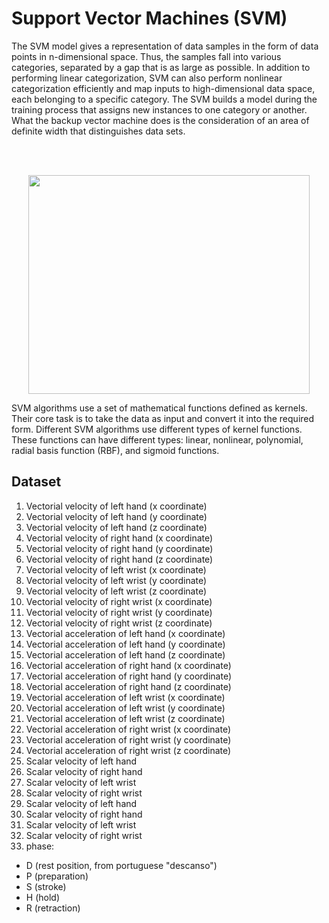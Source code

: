 # Support Vector Machines (SVM)
The SVM model gives a representation of data samples in the form of data points in n-dimensional space.  Thus, the samples fall into various categories, separated by a gap that is as large as possible. In addition to performing linear categorization, SVM can also perform nonlinear categorization efficiently and map inputs to high-dimensional data space, each belonging to a specific category. The SVM builds a model during the training process that assigns new instances to one category or another. What the backup vector machine does is the consideration of an area of ​​definite width that distinguishes data sets.

<br/><br/>

<p align="center">
  <img width="450" height="350" src="https://user-images.githubusercontent.com/66460485/130227389-a9f4fece-5a46-4ee8-a6a6-e76265d3a998.jpg">
</p>

SVM algorithms use a set of mathematical functions defined as kernels. Their core task is to take the data as input and convert it into the required form. Different SVM algorithms use different types of kernel functions. These functions can have different types: linear, nonlinear, polynomial, radial basis function (RBF), and sigmoid functions.


## Dataset

   1. Vectorial velocity of left hand (x coordinate)
   2. Vectorial velocity of left hand (y coordinate)
   3. Vectorial velocity of left hand (z coordinate)
   4. Vectorial velocity of right hand (x coordinate)
   5. Vectorial velocity of right hand (y coordinate)
   6. Vectorial velocity of right hand (z coordinate)
   7. Vectorial velocity of left wrist (x coordinate)
   8. Vectorial velocity of left wrist (y coordinate)
   9. Vectorial velocity of left wrist (z coordinate)
   10. Vectorial velocity of right wrist (x coordinate)
   11. Vectorial velocity of right wrist (y coordinate)
   12. Vectorial velocity of right wrist (z coordinate)
   13. Vectorial acceleration of left hand (x coordinate)
   14. Vectorial acceleration of left hand (y coordinate)
   15. Vectorial acceleration of left hand (z coordinate)
   16. Vectorial acceleration of right hand (x coordinate)
   17. Vectorial acceleration of right hand (y coordinate)
   18. Vectorial acceleration of right hand (z coordinate)
   19. Vectorial acceleration of left wrist (x coordinate)
   20. Vectorial acceleration of left wrist (y coordinate)
   21. Vectorial acceleration of left wrist (z coordinate)
   22. Vectorial acceleration of right wrist (x coordinate)
   23. Vectorial acceleration of right wrist (y coordinate)
   24. Vectorial acceleration of right wrist (z coordinate)
   25. Scalar velocity of left hand
   26. Scalar velocity of right hand
   27. Scalar velocity of left wrist
   28. Scalar velocity of right wrist
   29. Scalar velocity of left hand
   30. Scalar velocity of right hand
   31. Scalar velocity of left wrist
   32. Scalar velocity of right wrist
   33. phase:
- D (rest position, from portuguese "descanso")
- P (preparation)
- S (stroke)
- H (hold)
- R (retraction)
